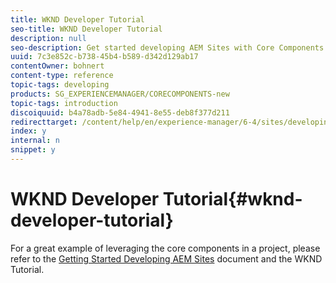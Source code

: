 ```yaml
---
title: WKND Developer Tutorial
seo-title: WKND Developer Tutorial
description: null
seo-description: Get started developing AEM Sites with Core Components!
uuid: 7c3e852c-b738-45b4-b589-d342d129ab17
contentOwner: bohnert
content-type: reference
topic-tags: developing
products: SG_EXPERIENCEMANAGER/CORECOMPONENTS-new
topic-tags: introduction
discoiquuid: b4a78adb-5e84-4941-8e55-deb8f377d211
redirecttarget: /content/help/en/experience-manager/6-4/sites/developing/using/getting-started
index: y
internal: n
snippet: y
---
```


# WKND Developer Tutorial{#wknd-developer-tutorial}

For a great example of leveraging the core components in a project, please refer to the [Getting Started Developing AEM Sites](/content/help/en/experience-manager/6-4/sites/developing/using/getting-started) document and the WKND Tutorial.
